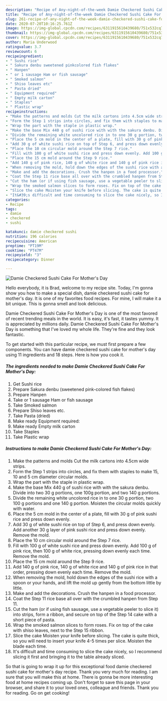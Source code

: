 ```yaml
---
description: "Recipe of Any-night-of-the-week Damie Checkered Sushi Cake For Mother&amp;#39;s Day"
title: "Recipe of Any-night-of-the-week Damie Checkered Sushi Cake For Mother&amp;#39;s Day"
slug: 261-recipe-of-any-night-of-the-week-damie-checkered-sushi-cake-for-mother-and-39-s-day
date: 2020-07-20T10:16:25.761Z
image: https://img-global.cpcdn.com/recipes/6311915610439680/751x532cq70/damie-checkered-sushi-cake-for-mothers-day-recipe-main-photo.jpg
thumbnail: https://img-global.cpcdn.com/recipes/6311915610439680/751x532cq70/damie-checkered-sushi-cake-for-mothers-day-recipe-main-photo.jpg
cover: https://img-global.cpcdn.com/recipes/6311915610439680/751x532cq70/damie-checkered-sushi-cake-for-mothers-day-recipe-main-photo.jpg
author: Maria Underwood
ratingvalue: 3.7
reviewcount: 6
recipeingredient:
- " Sushi rice"
- " Sakura denbu sweetened pinkcolored fish flakes"
- " Hanpen"
- " or 1 sausage Ham or fish sausage"
- " Smoked salmon"
- " Shiso leaves etc"
- " Pasta dried"
- " Equipment required"
- " Empty milk carton"
- " Staples"
- " Plastic wrap"
recipeinstructions:
- "Make the patterns and molds Cut the milk cartons into 4.5cm wide strips."
- "Form the Step 1 strips into circles, and fix them with staples to make 15, 10 and 5 cm diameter circular molds."
- "Wrap the part with the staple in plastic wrap."
- "Make the base Mix 440 g of sushi rice with with the sakura denbu. Divide into two 30 g portions, one 100g  portion, and two 140 g portions."
- "Divide the remaining white uncolored rice in to one 30 g portion, two 100 g portions and one 140 g portion. Moisten the circular molds quickly with water."
- "Place the 5 cm mold in the center of a plate, fill with 30 g of pink sushi rice and press down evenly."
- "Add 30 g of white sushi rice on top of Step 6, and press down evenly. Add another 30 g layer of pink sushi rice and press down evenly. Remove the mold."
- "Place the 10 cm circular mold around the Step 7 rice."
- "Fill with 100 g of white sushi rice and press down evenly. Add 100 g of pink rice, then 100 g of white rice, pressing down evenly each time. Remove the mold."
- "Place the 15 cm mold around the Step 9 rice."
- "Add 140 g of pink rice, 140 g of white rice and 140 g of pink rice in that order, pressing down evenly each time. Remove the mold."
- "When removing the mold, hold down the edges of the sushi rice with a spoon or your hands, and lift the mold up gently from the bottom little by little."
- "Make and add the decorations. Crush the hanpen in a food processor."
- "Coat the Step 11 rice base all over with the crumbled hanpen from Step 11."
- "Cut the ham (or if using fish sausage, use a vegetable peeler to slice it) into strips, form a ribbon, and secure on top of the Step 14 cake with a short piece of pasta."
- "Wrap the smoked salmon slices to form roses. Fix on top of the cake with shiso leaves, next to the Step 15 ribbon."
- "Slice the cake Moisten your knife before slicing. The cake is quite thick, so you will need to insert your knife 4-5 times per slice. Moisten the blade each time."
- "It&#39;s difficult and time consuming to slice the cake nicely, so I recommend slicing it first and bringing it to the table already sliced."
categories:
- Recipe
tags:
- damie
- checkered
- sushi

katakunci: damie checkered sushi 
nutrition: 196 calories
recipecuisine: American
preptime: "PT19M"
cooktime: "PT47M"
recipeyield: "3"
recipecategory: Dinner

---
```



![Damie Checkered Sushi Cake For Mother&#39;s Day](https://img-global.cpcdn.com/recipes/6311915610439680/751x532cq70/damie-checkered-sushi-cake-for-mothers-day-recipe-main-photo.jpg)

Hello everybody, it is Brad, welcome to my recipe site. Today, I'm gonna show you how to make a special dish, damie checkered sushi cake for mother&#39;s day. It is one of my favorites food recipes. For mine, I will make it a bit unique. This is gonna smell and look delicious.

Damie Checkered Sushi Cake For Mother&#39;s Day is one of the most favored of recent trending meals in the world. It is easy, it's fast, it tastes yummy. It is appreciated by millions daily. Damie Checkered Sushi Cake For Mother&#39;s Day is something that I've loved my whole life. They're fine and they look fantastic.




To get started with this particular recipe, we must first prepare a few components. You can have damie checkered sushi cake for mother&#39;s day using 11 ingredients and 18 steps. Here is how you cook it.

<!--inarticleads1-->

##### The ingredients needed to make Damie Checkered Sushi Cake For Mother&#39;s Day:

1. Get  Sushi rice
1. Prepare  Sakura denbu (sweetened pink-colored fish flakes)
1. Prepare  Hanpen
1. Take  or 1 sausage Ham or fish sausage
1. Take  Smoked salmon
1. Prepare  Shiso leaves etc.
1. Take  Pasta (dried)
1. Make ready  Equipment required:
1. Make ready  Empty milk carton
1. Take  Staples
1. Take  Plastic wrap




<!--inarticleads2-->

##### Instructions to make Damie Checkered Sushi Cake For Mother&#39;s Day:

1. Make the patterns and molds Cut the milk cartons into 4.5cm wide strips.
1. Form the Step 1 strips into circles, and fix them with staples to make 15, 10 and 5 cm diameter circular molds.
1. Wrap the part with the staple in plastic wrap.
1. Make the base Mix 440 g of sushi rice with with the sakura denbu. Divide into two 30 g portions, one 100g  portion, and two 140 g portions.
1. Divide the remaining white uncolored rice in to one 30 g portion, two 100 g portions and one 140 g portion. Moisten the circular molds quickly with water.
1. Place the 5 cm mold in the center of a plate, fill with 30 g of pink sushi rice and press down evenly.
1. Add 30 g of white sushi rice on top of Step 6, and press down evenly. Add another 30 g layer of pink sushi rice and press down evenly. Remove the mold.
1. Place the 10 cm circular mold around the Step 7 rice.
1. Fill with 100 g of white sushi rice and press down evenly. Add 100 g of pink rice, then 100 g of white rice, pressing down evenly each time. Remove the mold.
1. Place the 15 cm mold around the Step 9 rice.
1. Add 140 g of pink rice, 140 g of white rice and 140 g of pink rice in that order, pressing down evenly each time. Remove the mold.
1. When removing the mold, hold down the edges of the sushi rice with a spoon or your hands, and lift the mold up gently from the bottom little by little.
1. Make and add the decorations. Crush the hanpen in a food processor.
1. Coat the Step 11 rice base all over with the crumbled hanpen from Step 11.
1. Cut the ham (or if using fish sausage, use a vegetable peeler to slice it) into strips, form a ribbon, and secure on top of the Step 14 cake with a short piece of pasta.
1. Wrap the smoked salmon slices to form roses. Fix on top of the cake with shiso leaves, next to the Step 15 ribbon.
1. Slice the cake Moisten your knife before slicing. The cake is quite thick, so you will need to insert your knife 4-5 times per slice. Moisten the blade each time.
1. It&#39;s difficult and time consuming to slice the cake nicely, so I recommend slicing it first and bringing it to the table already sliced.




So that is going to wrap it up for this exceptional food damie checkered sushi cake for mother&#39;s day recipe. Thank you very much for reading. I am sure that you will make this at home. There is gonna be more interesting food at home recipes coming up. Don't forget to save this page in your browser, and share it to your loved ones, colleague and friends. Thank you for reading. Go on get cooking!

